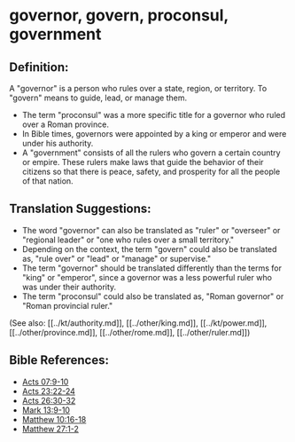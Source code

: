 # governor, govern, proconsul, government #

## Definition: ##

A "governor" is a person who rules over a state, region, or territory. To "govern" means to guide, lead, or manage them.

* The term "proconsul" was a more specific title for a governor who ruled over a Roman province.
* In Bible times, governors were appointed by a king or emperor and were under his authority.
* A "government" consists of all the rulers who govern a certain country or empire. These rulers make laws that guide the behavior of their citizens so that there is peace, safety, and prosperity for all the people of that nation.

## Translation Suggestions: ##

* The word "governor" can also be translated as "ruler" or "overseer" or "regional leader" or "one who rules over a small territory."
* Depending on the context, the term "govern" could also be translated as, "rule over" or "lead" or "manage" or supervise."
* The term "governor" should be translated differently than the terms for "king" or "emperor", since a governor was a less powerful ruler who was under their authority.
* The term "proconsul" could also be translated as, "Roman governor" or "Roman provincial ruler."

(See also: [[../kt/authority.md]], [[../other/king.md]], [[../kt/power.md]], [[../other/province.md]], [[../other/rome.md]], [[../other/ruler.md]])

## Bible References: ##

* [Acts 07:9-10](en/tn/act/help/07/09)
* [Acts 23:22-24](en/tn/act/help/23/22)
* [Acts 26:30-32](en/tn/act/help/26/30)
* [Mark 13:9-10](en/tn/mrk/help/13/09)
* [Matthew 10:16-18](en/tn/mat/help/10/16)
* [Matthew 27:1-2](en/tn/mat/help/27/01)